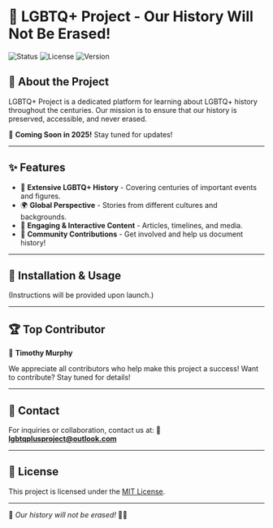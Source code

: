 # 🌈 LGBTQ+ Project - Our History Will Not Be Erased!

![Status](https://img.shields.io/badge/Status-Coming%20Soon%202025-blue) 
![License](https://img.shields.io/badge/License-MIT-green)
![Version](https://img.shields.io/badge/Version-1.0.0-purple)

## 📖 About the Project
LGBTQ+ Project is a dedicated platform for learning about LGBTQ+ history throughout the centuries. Our mission is to ensure that our history is preserved, accessible, and never erased.

🚀 **Coming Soon in 2025!** Stay tuned for updates!

---

## ✨ Features
- 📜 **Extensive LGBTQ+ History** - Covering centuries of important events and figures.
- 🌍 **Global Perspective** - Stories from different cultures and backgrounds.
- 🎨 **Engaging & Interactive Content** - Articles, timelines, and media.
- 🤝 **Community Contributions** - Get involved and help us document history!

---

## 🚀 Installation & Usage
(Instructions will be provided upon launch.)

---

## 🏆 Top Contributor
👤 **Timothy Murphy**

We appreciate all contributors who help make this project a success! Want to contribute? Stay tuned for details!

---

## 📩 Contact
For inquiries or collaboration, contact us at: 
📧 **lgbtqplusproject@outlook.com**

---

## 📜 License
This project is licensed under the [MIT License](LICENSE).

---

💖 *Our history will not be erased!* 🏳️‍🌈

